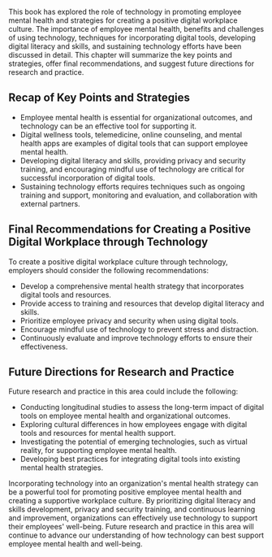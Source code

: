 
This book has explored the role of technology in promoting employee mental health and strategies for creating a positive digital workplace culture. The importance of employee mental health, benefits and challenges of using technology, techniques for incorporating digital tools, developing digital literacy and skills, and sustaining technology efforts have been discussed in detail. This chapter will summarize the key points and strategies, offer final recommendations, and suggest future directions for research and practice.

Recap of Key Points and Strategies
----------------------------------

* Employee mental health is essential for organizational outcomes, and technology can be an effective tool for supporting it.
* Digital wellness tools, telemedicine, online counseling, and mental health apps are examples of digital tools that can support employee mental health.
* Developing digital literacy and skills, providing privacy and security training, and encouraging mindful use of technology are critical for successful incorporation of digital tools.
* Sustaining technology efforts requires techniques such as ongoing training and support, monitoring and evaluation, and collaboration with external partners.

Final Recommendations for Creating a Positive Digital Workplace through Technology
----------------------------------------------------------------------------------

To create a positive digital workplace culture through technology, employers should consider the following recommendations:

* Develop a comprehensive mental health strategy that incorporates digital tools and resources.
* Provide access to training and resources that develop digital literacy and skills.
* Prioritize employee privacy and security when using digital tools.
* Encourage mindful use of technology to prevent stress and distraction.
* Continuously evaluate and improve technology efforts to ensure their effectiveness.

Future Directions for Research and Practice
-------------------------------------------

Future research and practice in this area could include the following:

* Conducting longitudinal studies to assess the long-term impact of digital tools on employee mental health and organizational outcomes.
* Exploring cultural differences in how employees engage with digital tools and resources for mental health support.
* Investigating the potential of emerging technologies, such as virtual reality, for supporting employee mental health.
* Developing best practices for integrating digital tools into existing mental health strategies.

Incorporating technology into an organization's mental health strategy can be a powerful tool for promoting positive employee mental health and creating a supportive workplace culture. By prioritizing digital literacy and skills development, privacy and security training, and continuous learning and improvement, organizations can effectively use technology to support their employees' well-being. Future research and practice in this area will continue to advance our understanding of how technology can best support employee mental health and well-being.